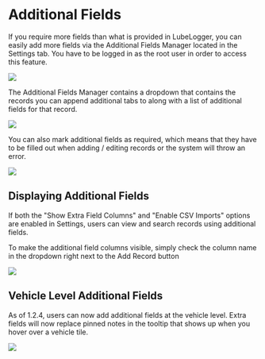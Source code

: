 # Additional Fields

If you require more fields than what is provided in LubeLogger, you can easily add more fields via the Additional Fields Manager located in the Settings tab. You have to be logged in as the root user in order to access this feature.

![](/Advanced/Additional%20Fields/a/image-1726781485741.png)

The Additional Fields Manager contains a dropdown that contains the records you can append additional tabs to along with a list of additional fields for that record.

![](/Advanced/Additional%20Fields/a/image-1726781489888.png)

You can also mark additional fields as required, which means that they have to be filled out when adding / editing records or the system will throw an error.

![](/Advanced/Additional%20Fields/a/image-1726781493285.png)

## Displaying Additional Fields

If both the "Show Extra Field Columns" and "Enable CSV Imports" options are enabled in Settings, users can view and search records using additional fields.

To make the additional field columns visible, simply check the column name in the dropdown right next to the Add Record button

![](/Advanced/Additional%20Fields/a/image-1726781497296.png)

## Vehicle Level Additional Fields

As of 1.2.4, users can now add additional fields at the vehicle level. Extra fields will now replace pinned notes in the tooltip that shows up when you hover over a vehicle tile.

![](/Advanced/Additional%20Fields/a/image-1726781501904.png)
